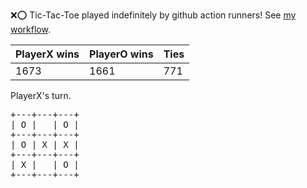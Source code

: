 :x::o: Tic-Tac-Toe played indefinitely by github action runners! See [my workflow](.github/workflows/play.yaml).

|PlayerX wins|PlayerO wins|Ties|
|-|-|-|
|1673|1661|771|

PlayerX's turn.

<pre>
+---+---+---+
| O |   | O |
+---+---+---+
| O | X | X |
+---+---+---+
| X |   | O |
+---+---+---+
</pre>